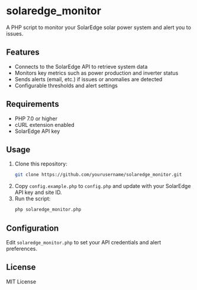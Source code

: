 # solaredge_monitor

A PHP script to monitor your SolarEdge solar power system and alert you to issues.

## Features

- Connects to the SolarEdge API to retrieve system data
- Monitors key metrics such as power production and inverter status
- Sends alerts (email, etc.) if issues or anomalies are detected
- Configurable thresholds and alert settings

## Requirements

- PHP 7.0 or higher
- cURL extension enabled
- SolarEdge API key

## Usage

1. Clone this repository:
    ```sh
    git clone https://github.com/yourusername/solaredge_monitor.git
    ```
2. Copy `config.example.php` to `config.php` and update with your SolarEdge API key and site ID.
3. Run the script:
    ```sh
    php solaredge_monitor.php
    ```

## Configuration

Edit `solaredge_monitor.php` to set your API credentials and alert preferences.

## License

MIT License
